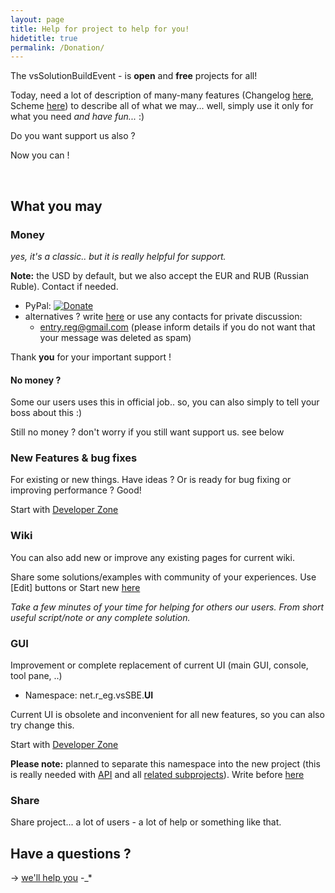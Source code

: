 ```yaml
---
layout: page
title: Help for project to help for you!
hidetitle: true
permalink: /Donation/
---
```

The vsSolutionBuildEvent - is **open** and **free** projects for all!

Today, need a lot of description of many-many features (Changelog [here]({{site.baseurl}}/Changelist/), Scheme [here]({{site.docp}}/Scheme/)) to describe all of what we may... 
well, simply use it only for what you need *and have fun...* :)

Do you want support us also ?

Now you can !

<br />

## What you may

### Money

*yes, it's a classic.. but it is really helpful for support.* 

**Note:** the USD by default, but we also accept the EUR and RUB (Russian Ruble). Contact if needed.

* PyPal: [![Donate](https://www.paypalobjects.com/en_US/i/btn/btn_donate_SM.gif)](https://www.paypal.com/cgi-bin/webscr?cmd=_donations&business=P2HRG52AJSA9N&lc=US&item_name=vsSolutionBuildEvent%20%28vsSBE%29%20Open%20Source%20Projects&currency_code=USD&bn=PP%2dDonationsBF%3abtn_donate_SM%2egif%3aNonHosted)
* alternatives ? write [here](https://bitbucket.org/3F/vssolutionbuildevent/issues/new) or use any contacts for private discussion:
    * <entry.reg@gmail.com> (please inform details if you do not want that your message was deleted as spam)

Thank **you** for your important support !

#### No money ?

Some our users uses this in official job.. so, you can also simply to tell your boss about this :)

Still no money ? don't worry if you still want support us. see below

### New Features & bug fixes

For existing or new things. Have ideas ? Or is ready for bug fixing or improving performance ? Good!

Start with [Developer Zone]({{site.docp}}/Dev/)

### Wiki

You can also add new or improve any existing pages for current wiki.

Share some solutions/examples with community of your experiences. Use [Edit] buttons or Start new [here]({{site.docp}}/New/)

*Take a few minutes of your time for helping for others our users. From short useful script/note or any complete solution.*

### GUI

Improvement or complete replacement of current UI (main GUI, console, tool pane, ..)

* Namespace: net.r_eg.vsSBE.**UI**

Current UI is obsolete and inconvenient for all new features, so you can also try change this.

Start with [Developer Zone]({{site.docp}}/Dev/)

**Please note:** planned to separate this namespace into the new project (this is really needed with [API]({{site.docp}}/API) and all [related subprojects]({{site.docp}}/Scheme/)). Write before [here](https://bitbucket.org/3F/vssolutionbuildevent/issues/new)

### Share

Share project... a lot of users - a lot of help or something like that.

## Have a questions ?

-> [we'll help you](https://bitbucket.org/3F/vssolutionbuildevent/issues/new) -_*
